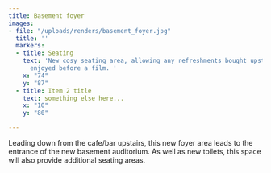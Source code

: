```yaml
---
title: Basement foyer
images:
- file: "/uploads/renders/basement_foyer.jpg"
  title: ''
  markers:
  - title: Seating
    text: 'New cosy seating area, allowing any refreshments bought upstairs to be
      enjoyed before a film. '
    x: "74"
    y: "87"
  - title: Item 2 title
    text: something else here...
    x: "10"
    y: "80"

---
```

Leading down from the cafe/bar upstairs, this new foyer area leads to the entrance of the new basement auditorium. As well as new toilets, this space will also provide additional seating areas.